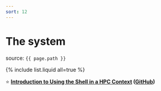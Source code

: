 ```yaml
---
sort: 12
---
```


# The system

source: `{{ page.path }}`

{% include list.liquid all=true %}

:star: **[Introduction to Using the Shell in a HPC Context](https://www.hpc-carpentry.org/hpc-shell/) ([GitHub](https://github.com/hpc-carpentry/hpc-shell))**
